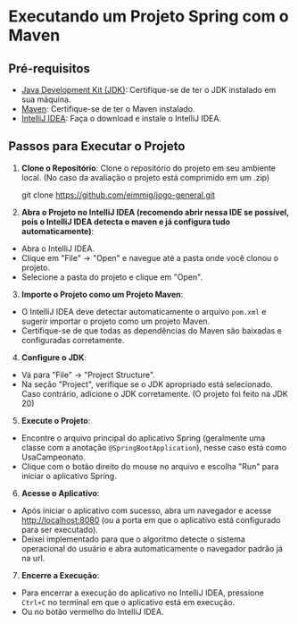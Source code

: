 Executando um Projeto Spring com o Maven
========================================

Pré-requisitos
--------------

*   [Java Development Kit (JDK)](https://www.oracle.com/java/technologies/javase-downloads.html): Certifique-se de ter o JDK instalado em sua máquina.
*   [Maven](https://maven.apache.org/download.cgi): Certifique-se de ter o Maven instalado.
*   [IntelliJ IDEA](https://www.jetbrains.com/idea/download/): Faça o download e instale o IntelliJ IDEA.

Passos para Executar o Projeto
------------------------------

1.  **Clone o Repositório**: Clone o repositório do projeto em seu ambiente local. (No caso da avaliação o projeto está comprimido em um .zip)

    git clone https://github.com/eimmig/jogo-general.git

2.  **Abra o Projeto no IntelliJ IDEA (recomendo abrir nessa IDE se possível, pois o IntelliJ IDEA detecta o maven e já configura tudo automaticamente)**:

*   Abra o IntelliJ IDEA.
*   Clique em "File" -> "Open" e navegue até a pasta onde você clonou o projeto.
*   Selecione a pasta do projeto e clique em "Open".

3.  **Importe o Projeto como um Projeto Maven**:

*   O IntelliJ IDEA deve detectar automaticamente o arquivo `pom.xml` e sugerir importar o projeto como um projeto Maven.
*   Certifique-se de que todas as dependências do Maven são baixadas e configuradas corretamente.

4.  **Configure o JDK**:

*   Vá para "File" -> "Project Structure".
*   Na seção "Project", verifique se o JDK apropriado está selecionado. Caso contrário, adicione o JDK corretamente. (O projeto foi feito na JDK 20)

5.  **Execute o Projeto**:

*   Encontre o arquivo principal do aplicativo Spring (geralmente uma classe com a anotação `@SpringBootApplication`), nesse caso está como UsaCampeonato.
*   Clique com o botão direito do mouse no arquivo e escolha "Run" para iniciar o aplicativo Spring.

6.  **Acesse o Aplicativo**:

*   Após iniciar o aplicativo com sucesso, abra um navegador e acesse [http://localhost:8080](http://localhost:8080) (ou a porta em que o aplicativo está configurado para ser executado).
*   Deixei implementado para que o algoritmo detecte o sistema operacional do usuário e abra automaticamente o navegador padrão já na url.

7.  **Encerre a Execução**:

*   Para encerrar a execução do aplicativo no IntelliJ IDEA, pressione `Ctrl+C` no terminal em que o aplicativo está em execução.
*   Ou no botão vermelho do IntelliJ IDEA.
